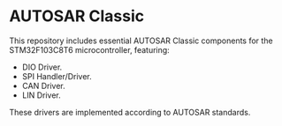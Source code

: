 # AUTOSAR Classic

This repository includes essential AUTOSAR Classic components for the STM32F103C8T6 microcontroller, featuring:

  - DIO Driver.
  - SPI Handler/Driver.
  - CAN Driver.
  - LIN Driver.

These drivers are implemented according to AUTOSAR standards.
